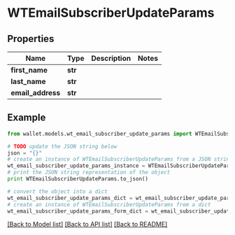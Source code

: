 # WTEmailSubscriberUpdateParams


## Properties

Name | Type | Description | Notes
------------ | ------------- | ------------- | -------------
**first_name** | **str** |  | 
**last_name** | **str** |  | 
**email_address** | **str** |  | 

## Example

```python
from wallet.models.wt_email_subscriber_update_params import WTEmailSubscriberUpdateParams

# TODO update the JSON string below
json = "{}"
# create an instance of WTEmailSubscriberUpdateParams from a JSON string
wt_email_subscriber_update_params_instance = WTEmailSubscriberUpdateParams.from_json(json)
# print the JSON string representation of the object
print WTEmailSubscriberUpdateParams.to_json()

# convert the object into a dict
wt_email_subscriber_update_params_dict = wt_email_subscriber_update_params_instance.to_dict()
# create an instance of WTEmailSubscriberUpdateParams from a dict
wt_email_subscriber_update_params_form_dict = wt_email_subscriber_update_params.from_dict(wt_email_subscriber_update_params_dict)
```
[[Back to Model list]](../README.md#documentation-for-models) [[Back to API list]](../README.md#documentation-for-api-endpoints) [[Back to README]](../README.md)



